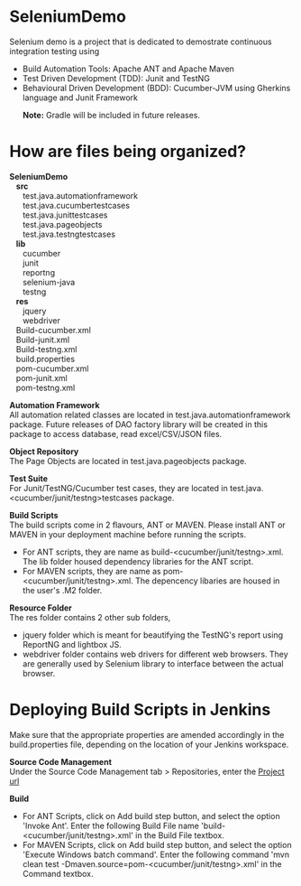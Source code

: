 # SeleniumDemo
Selenium demo is a project that is dedicated to demostrate continuous integration testing using
- Build Automation Tools: Apache ANT and Apache Maven<br/>
- Test Driven Development (TDD): Junit and TestNG<br/>
- Behavioural Driven Development (BDD): Cucumber-JVM using Gherkins language and Junit Framework<p/>
<b>Note:</b> Gradle will be included in future releases.

# How are files being organized?
<b>SeleniumDemo</b><br/>
&nbsp;&nbsp;&nbsp;<b>src</b><br/>
&nbsp;&nbsp;&nbsp;&nbsp;&nbsp;&nbsp;test.java.automationframework<br/>
&nbsp;&nbsp;&nbsp;&nbsp;&nbsp;&nbsp;test.java.cucumbertestcases<br/>
&nbsp;&nbsp;&nbsp;&nbsp;&nbsp;&nbsp;test.java.junittestcases<br/>
&nbsp;&nbsp;&nbsp;&nbsp;&nbsp;&nbsp;test.java.pageobjects<br/>
&nbsp;&nbsp;&nbsp;&nbsp;&nbsp;&nbsp;test.java.testngtestcases<br/>
&nbsp;&nbsp;&nbsp;<b>lib</b><br/>
&nbsp;&nbsp;&nbsp;&nbsp;&nbsp;&nbsp;cucumber<br/>
&nbsp;&nbsp;&nbsp;&nbsp;&nbsp;&nbsp;junit<br/>
&nbsp;&nbsp;&nbsp;&nbsp;&nbsp;&nbsp;reportng<br/>
&nbsp;&nbsp;&nbsp;&nbsp;&nbsp;&nbsp;selenium-java<br/>
&nbsp;&nbsp;&nbsp;&nbsp;&nbsp;&nbsp;testng<br/>
&nbsp;&nbsp;&nbsp;<b>res</b><br/>
&nbsp;&nbsp;&nbsp;&nbsp;&nbsp;&nbsp;jquery<br/>
&nbsp;&nbsp;&nbsp;&nbsp;&nbsp;&nbsp;webdriver<br/>
&nbsp;&nbsp;&nbsp;Build-cucumber.xml<br/>
&nbsp;&nbsp;&nbsp;Build-junit.xml<br/>
&nbsp;&nbsp;&nbsp;Build-testng.xml<br/>
&nbsp;&nbsp;&nbsp;build.properties<br/>
&nbsp;&nbsp;&nbsp;pom-cucumber.xml<br/>
&nbsp;&nbsp;&nbsp;pom-junit.xml<br/>
&nbsp;&nbsp;&nbsp;pom-testng.xml<p>

<b>Automation Framework</b><br/>
All automation related classes are located in test.java.automationframework package. Future releases of DAO factory library will be created in this package to access database, read excel/CSV/JSON files.<p/>

<b>Object Repository</b><br/>
The Page Objects are located in test.java.pageobjects package.<p/>

<b>Test Suite</b><br/>
For Junit/TestNG/Cucumber test cases, they are located in test.java.<cucumber/junit/testng>testcases package.<p/>

<b>Build Scripts</b><br/>
The build scripts come in 2 flavours, ANT or MAVEN. Please install ANT or MAVEN in your deployment machine before running the scripts.<br/>
- For ANT scripts, they are name as build-<cucumber/junit/testng>.xml. The lib folder housed dependency libraries for the ANT script.<br/>
- For MAVEN scripts, they are name as pom-<cucumber/junit/testng>.xml. The depencency libaries are housed in the user's .M2 folder.<br/>

<b>Resource Folder</b><br/>
The res folder contains 2 other sub folders,<br/>
- jquery folder which is meant for beautifying the TestNG's report using ReportNG and lightbox JS.
- webdriver folder contains web drivers for different web browsers. They are generally used by Selenium library to interface between the actual browser.

# Deploying Build Scripts in Jenkins
Make sure that the appropriate properties are amended accordingly in the build.properties file, depending on the location of your Jenkins workspace.<p/>
<b>Source Code Management</b><br/>
Under the Source Code Management tab > Repositories, enter the <a href ="https://github.com/weilianlow/SeleniumDemo.git">Project url</a><p/>
<b>Build</b><br/>
- For ANT Scripts, click on Add build step button, and select the option 'Invoke Ant'. Enter the following Build File name 'build-<cucumber/junit/testng>.xml' in the Build File textbox.
- For MAVEN Scripts, click on Add build step button, and select the option 'Execute Windows batch command'. Enter the following command 'mvn clean test -Dmaven.source=pom-<cucumber/junit/testng>.xml' in the Command textbox.
